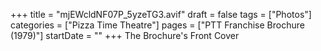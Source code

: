 +++
title = "mjEWcldNF07P_5yzeTG3.avif"
draft = false
tags = ["Photos"]
categories = ["Pizza Time Theatre"]
pages = ["PTT Franchise Brochure (1979)"]
startDate = ""
+++
The Brochure's Front Cover
